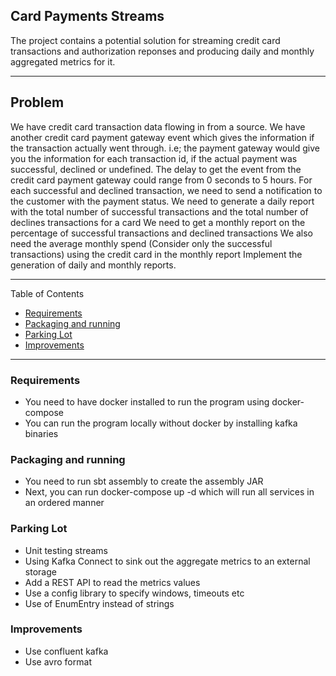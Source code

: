 ## Card Payments Streams
The project contains a potential solution for streaming credit card transactions and authorization reponses and producing daily and monthly aggregated metrics for it.

---

## Problem
We have credit card transaction data flowing in from a source. We have another credit card payment gateway event which gives the information if the transaction actually went through.
i.e; the payment gateway would give you the information for each transaction id, if the actual payment was successful, declined or undefined.
The delay to get the event from the credit card payment gateway could range from 0 seconds to 5 hours.
For each successful and declined transaction, we need to send a notification to the customer with the payment status.
We need to generate a daily report with the total number of successful transactions and the total number of declines transactions for a card We need to get a monthly report on the percentage of successful transactions and declined transactions
We also need the average monthly spend (Consider only the successful transactions) using the credit card in the monthly report
Implement the generation of daily and monthly reports.

---
Table of Contents

* [Requirements](#requirements)
* [Packaging and running](#packaging-and-running)
* [Parking Lot](#parking-lot)
* [Improvements](#improvements)

---

<a name="requirements"/>

### Requirements
* You need to have docker installed to run the program using docker-compose
* You can run the program locally without docker by installing kafka binaries

<a name="packaging-and-running"/>

### Packaging and running
* You need to run sbt assembly to create the assembly JAR
* Next, you can run docker-compose up -d which will run all services in an ordered manner

<a name="parking-lot"/>

### Parking Lot
* Unit testing streams
* Using Kafka Connect to sink out the aggregate metrics to an external storage
* Add a REST API to read the metrics values
* Use a config library to specify windows, timeouts etc
* Use of EnumEntry instead of strings

<a name="improvements"/>

### Improvements
* Use confluent kafka
* Use avro format
